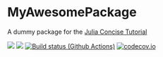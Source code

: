 # MyAwesomePackage
A dummy package for the [Julia Concise Tutorial](https://syl1.gitbook.io/julia-language-a-concise-tutorial/language-core/11-developing-julia-packages)

[![](https://img.shields.io/badge/docs-stable-blue.svg)](https://sylvaticus.github.io/MyAwesomePackage.jl/stable)
[![](https://img.shields.io/badge/docs-dev-blue.svg)](https://sylvaticus.github.io/MyAwesomePackage.jl/dev)
[![Build status (Github Actions)](https://github.com/sylvaticus/MyAwesomePackage.jl/workflows/CI/badge.svg)](https://github.com/sylvaticus/MyAwesomePackage.jl/actions)
[![codecov.io](http://codecov.io/github/sylvaticus/MyAwesomePackage.jl/coverage.svg?branch=main)](http://codecov.io/github/sylvaticus/MyAwesomePackage.jl?branch=main)
